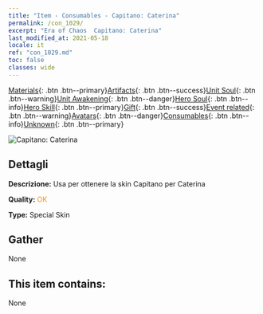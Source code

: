 ```yaml
---
title: "Item - Consumables - Capitano: Caterina"
permalink: /con_1029/
excerpt: "Era of Chaos  Capitano: Caterina"
last_modified_at: 2021-05-18
locale: it
ref: "con_1029.md"
toc: false
classes: wide
---
```

 [Materials](/ItemsIT/){: .btn .btn--primary}[Artifacts](/ItemsIT/Artifacts/){: .btn .btn--success}[Unit Soul](/ItemsIT/UnitSoul/){: .btn .btn--warning}[Unit Awakening](/ItemsIT/UnitAwakening/){: .btn .btn--danger}[Hero Soul](/ItemsIT/HeroSoul/){: .btn .btn--info}[Hero Skill](/ItemsIT/HeroSkill/){: .btn .btn--primary}[Gift](/ItemsIT/Gift/){: .btn .btn--success}[Event related](/ItemsIT/Events/){: .btn .btn--warning}[Avatars](/ItemsIT/Avatars/){: .btn .btn--danger}[Consumables](/ItemsIT/Consumables/){: .btn .btn--info}[Unknown](/ItemsIT/Unknown/){: .btn .btn--primary}

 ![Capitano: Caterina](/images/h/h_Catherine6.jpg)

## Dettagli
 **Descrizione:** Usa per ottenere la skin Capitano per Caterina

 **Quality:** <span style="color: #FF8C00">OK</span>

 **Type:** Special Skin

## Gather

  None

## This item contains:

  None

